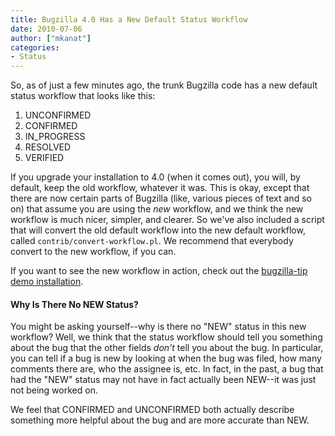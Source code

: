 ```yaml
---
title: Bugzilla 4.0 Has a New Default Status Workflow
date: 2010-07-06
author: ["mkanat"]
categories:
- Status
---
```

So, as of just a few minutes ago, the trunk Bugzilla code has a new
default status workflow that looks like this:

1.  UNCONFIRMED
2.  CONFIRMED
3.  IN\_PROGRESS
4.  RESOLVED
5.  VERIFIED

If you upgrade your installation to 4.0 (when it comes out), you will,
by default, keep the old workflow, whatever it was. This is okay, except
that there are now certain parts of Bugzilla (like, various pieces of
text and so on) that assume you are using the *new* workflow, and we
think the new workflow is much nicer, simpler, and clearer. So we've
also included a script that will convert the old default workflow into
the new default workflow, called `contrib/convert-workflow.pl`.
We recommend that everybody convert to the new workflow, if you can.

If you want to see the new workflow in action, check out the
[bugzilla-tip demo
installation](http://landfill.bugzilla.org/bugzilla-tip/).

#### Why Is There No NEW Status?

You might be asking yourself--why is there no "NEW" status in this new
workflow? Well, we think that the status workflow should tell you
something about the bug that the other fields *don't* tell you about the
bug. In particular, you can tell if a bug is new by looking at when the
bug was filed, how many comments there are, who the assignee is, etc. In
fact, in the past, a bug that had the "NEW" status may not have in fact
actually been NEW--it was just not being worked on.

We feel that CONFIRMED and UNCONFIRMED both actually describe something
more helpful about the bug and are more accurate than NEW.
